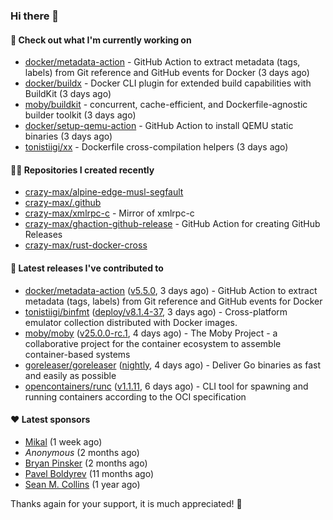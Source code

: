 ### Hi there 👋

#### 👷 Check out what I'm currently working on

- [docker/metadata-action](https://github.com/docker/metadata-action) - GitHub Action to extract metadata (tags, labels) from Git reference and GitHub events for Docker (3 days ago)
- [docker/buildx](https://github.com/docker/buildx) - Docker CLI plugin for extended build capabilities with BuildKit (3 days ago)
- [moby/buildkit](https://github.com/moby/buildkit) - concurrent, cache-efficient, and Dockerfile-agnostic builder toolkit (3 days ago)
- [docker/setup-qemu-action](https://github.com/docker/setup-qemu-action) - GitHub Action to install QEMU static binaries (3 days ago)
- [tonistiigi/xx](https://github.com/tonistiigi/xx) - Dockerfile cross-compilation helpers (3 days ago)

#### 👨‍💻 Repositories I created recently

- [crazy-max/alpine-edge-musl-segfault](https://github.com/crazy-max/alpine-edge-musl-segfault)
- [crazy-max/.github](https://github.com/crazy-max/.github)
- [crazy-max/xmlrpc-c](https://github.com/crazy-max/xmlrpc-c) - Mirror of xmlrpc-c
- [crazy-max/ghaction-github-release](https://github.com/crazy-max/ghaction-github-release) - GitHub Action for creating GitHub Releases
- [crazy-max/rust-docker-cross](https://github.com/crazy-max/rust-docker-cross)

#### 🚀 Latest releases I've contributed to

- [docker/metadata-action](https://github.com/docker/metadata-action) ([v5.5.0](https://github.com/docker/metadata-action/releases/tag/v5.5.0), 3 days ago) - GitHub Action to extract metadata (tags, labels) from Git reference and GitHub events for Docker
- [tonistiigi/binfmt](https://github.com/tonistiigi/binfmt) ([deploy/v8.1.4-37](https://github.com/tonistiigi/binfmt/releases/tag/deploy/v8.1.4-37), 3 days ago) - Cross-platform emulator collection distributed with Docker images.
- [moby/moby](https://github.com/moby/moby) ([v25.0.0-rc.1](https://github.com/moby/moby/releases/tag/v25.0.0-rc.1), 4 days ago) - The Moby Project - a collaborative project for the container ecosystem to assemble container-based systems
- [goreleaser/goreleaser](https://github.com/goreleaser/goreleaser) ([nightly](https://github.com/goreleaser/goreleaser/releases/tag/nightly), 4 days ago) - Deliver Go binaries as fast and easily as possible
- [opencontainers/runc](https://github.com/opencontainers/runc) ([v1.1.11](https://github.com/opencontainers/runc/releases/tag/v1.1.11), 6 days ago) - CLI tool for spawning and running containers according to the OCI specification

#### ❤️ Latest sponsors
- [Mikal](https://github.com/Ifiht) (1 week ago)
- _Anonymous_ (2 months ago)
- [Bryan Pinsker](https://github.com/BryanPinsker) (2 months ago)
- [Pavel Boldyrev](https://github.com/bpg) (11 months ago)
- [Sean M. Collins](https://github.com/sc68cal) (1 year ago)

Thanks again for your support, it is much appreciated! 🙏
